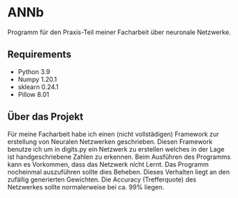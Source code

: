 # ANNb
Programm für den Praxis-Teil meiner Facharbeit über neuronale Netzwerke.

## Requirements
* Python 3.9
* Numpy 1.20.1
* sklearn 0.24.1
* Pillow 8.01

## Über das Projekt
Für meine Facharbeit habe ich einen (nicht vollstädigen) Framework zur erstellung von Neuralen Netzwerken geschrieben.
Diesen Framework benutze ich um in digits.py ein Netzwerk zu erstellen welches in der Lage ist handgeschriebene Zahlen zu erkennen.
Beim Ausführen des Programms kann es Vorkommen, dass das Netzwerk nicht Lernt. Das Programm nocheinmal auszuführen sollte dies Beheben.
Dieses Verhalten liegt an den zufällig generierten Gewichten. Die Accuracy (Trefferquote) des Netzwerkes sollte normalerweise bei ca. 99% liegen.
